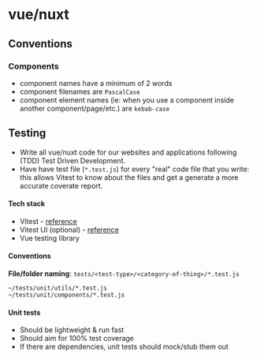 # vue/nuxt

## Conventions

### Components
- component names have a minimum of 2 words
- component filenames are `PascalCase`
- component element names (ie: when you use a component inside another component/page/etc.) are `kebab-case`


## Testing

- Write all vue/nuxt code for our websites and applications following (TDD) Test Driven Development.
- Have have test file (`*.test.js`) for every "real" code file that you write: this allows Vitest to know about the files and get a generate a more accurate coverate report.

#### Tech stack

- Vitest - [reference](https://vitest.dev/)
- Vitest UI (optional) - [reference](https://vitest.dev/guide/ui.html)
- Vue testing library

#### Conventions

**File/folder naming**: `tests/<test-type>/<category-of-thing>/*.test.js`

```
~/tests/unit/utils/*.test.js
~/tests/unit/components/*.test.js
```

#### Unit tests

- Should be lightweight & run fast
- Should aim for 100% test coverage
- If there are dependencies, unit tests should mock/stub them out


